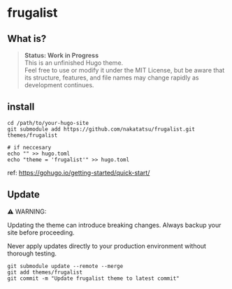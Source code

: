 # frugalist

## What is?

> **Status: Work in Progress**  
> This is an unfinished Hugo theme.  
> Feel free to use or modify it under the MIT License, but be aware that its structure, features, and file names may change rapidly as development continues.


## install

```
cd /path/to/your-hugo-site
git submodule add https://github.com/nakatatsu/frugalist.git themes/frugalist

# if neccesary
echo "" >> hugo.toml
echo "theme = 'frugalist'" >> hugo.toml

```

ref: https://gohugo.io/getting-started/quick-start/


## Update

⚠️ WARNING:

Updating the theme can introduce breaking changes. Always backup your site before proceeding.

Never apply updates directly to your production environment without thorough testing.

```
git submodule update --remote --merge
git add themes/frugalist
git commit -m "Update frugalist theme to latest commit"
```
